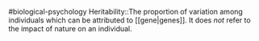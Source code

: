 #biological-psychology 
Heritability::The proportion of variation among individuals which can be attributed to [[gene|genes]]. It does *not* refer to the impact of nature on an individual.